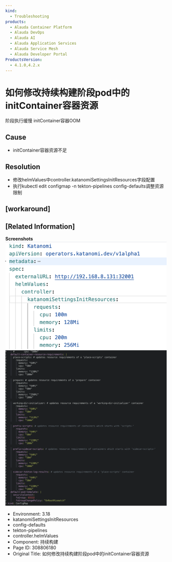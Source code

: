 ```yaml
---
kind:
  - Troubleshooting
products:
  - Alauda Container Platform
  - Alauda DevOps
  - Alauda AI
  - Alauda Application Services
  - Alauda Service Mesh
  - Alauda Developer Portal
ProductsVersion:
  - 4.1.0,4.2.x
---
```

<!-- A type of document that involves encountering a fault, diagnosing it, performing root cause analysis, and providing solutions. -->

# 如何修改持续构建阶段pod中的initContainer容器资源

阶段执行缓慢 initContainer容器OOM

## Cause
- initContainer容器资源不足

## Resolution
- 修改helmValues中controller.katanomiSettingsInitResources字段配置
- 执行kubectl edit configmap -n tekton-pipelines config-defaults调整资源限制

## [workaround]

## [Related Information]
**Screenshots**
![](assets/ru-he-xiu-gai-chi-xu-gou-jian-jie-duan-podzhong-de-initcontainerrong-qi-zi-yuan/image-2025-6-27_14-42-34.png)
![](assets/ru-he-xiu-gai-chi-xu-gou-jian-jie-duan-podzhong-de-initcontainerrong-qi-zi-yuan/image-2025-6-27_14-55-34.png)
- Environment: 3.18
- katanomiSettingsInitResources
- config-defaults
- tekton-pipelines
- controller.helmValues
- Component: 持续构建
- Page ID: 308806180
- Original Title: 如何修改持续构建阶段pod中的initContainer容器资源
